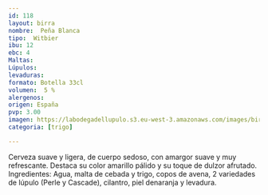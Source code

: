 ```yaml
---
id: 118
layout: birra
nombre:  Peña Blanca
tipo:  Witbier
ibu: 12
ebc: 4
Maltas:
Lúpulos:
levaduras: 
formato: Botella 33cl
volumen:  5 %
alergenos: 
origen: España
pvp: 3.00
imagen: https://labodegadellupulo.s3.eu-west-3.amazonaws.com/images/birras/penablanca.jpg
categoria: [trigo]

---
```

Cerveza suave y ligera, de cuerpo sedoso, con amargor suave y muy refrescante. Destaca su color amarillo pálido y su toque de dulzor afrutado. Ingredientes: Agua, malta de cebada y trigo, copos de avena, 2 variedades de lúpulo (Perle y Cascade), cilantro, piel denaranja y levadura.